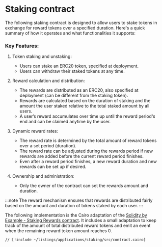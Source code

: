 # Staking contract

The following staking contract is designed to allow users to stake tokens in exchange for reward tokens over a specified duration. Here's a quick summary of how it operates and what functionalities it supports:

### Key Features:

1. Token staking and unstaking:

   - Users can stake an ERC20 token, specified at deployment.
   - Users can withdraw their staked tokens at any time.

2. Reward calculation and distribution:

   - The rewards are distributed as an ERC20, also specified at deployment (can be different from the staking token).
   - Rewards are calculated based on the duration of staking and the amount the user staked relative to the total staked amount by all users.
   - A user’s reward accumulates over time up until the reward period's end and can be claimed anytime by the user.

3. Dynamic reward rates:

   - The reward rate is determined by the total amount of reward tokens over a set period (duration).
   - The reward rate can be adjusted during the rewards period if new rewards are added before the current reward period finishes.
   - Even after a reward period finishes, a new reward duration and new rewards can be set up if desired.

4. Ownership and administration:
   - Only the owner of the contract can set the rewards amount and duration.

:::note
The reward mechanism ensures that rewards are distributed fairly based on the amount and duration of tokens staked by each user.
:::

The following implementation is the Cairo adaptation of the [Solidity by Example - Staking Rewards contract](https://solidity-by-example.org/defi/staking-rewards/). It includes a small adaptation to keep track of the amount of total distributed reward tokens and emit an event when the remaining reward token amount reaches 0.

```cairo
// [!include ~/listings/applications/staking/src/contract.cairo]
```
